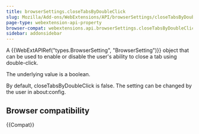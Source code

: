 ```yaml
---
title: browserSettings.closeTabsByDoubleClick
slug: Mozilla/Add-ons/WebExtensions/API/browserSettings/closeTabsByDoubleClick
page-type: webextension-api-property
browser-compat: webextensions.api.browserSettings.closeTabsByDoubleClick
sidebar: addonsidebar
---
```


A {{WebExtAPIRef("types.BrowserSetting", "BrowserSetting")}} object that can be used to enable or disable the user's ability to close a tab using double-click.

The underlying value is a boolean.

By default, closeTabsByDoubleClick is false. The setting can be changed by the user in about:config.

## Browser compatibility

{{Compat}}
